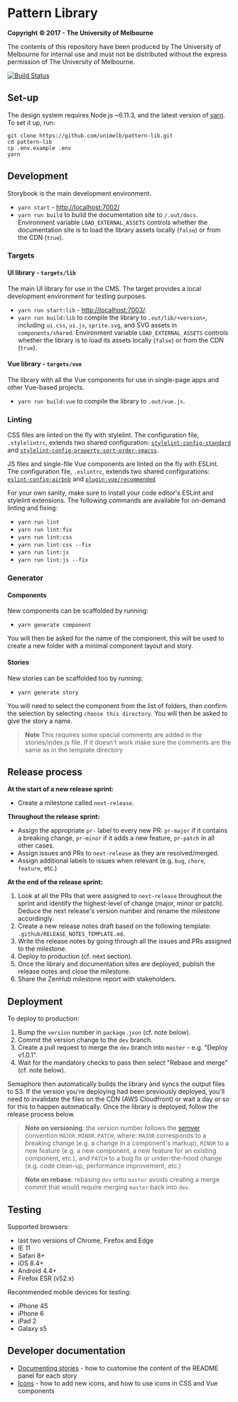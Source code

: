 # Pattern Library

**Copyright &copy; 2017 - The University of Melbourne**

The contents of this repository have been produced by The University of Melbourne for internal use and must not be distributed without the express permission of The University of Melbourne.

[![Build Status](https://semaphoreci.com/api/v1/projects/6a44d24e-e1db-4adc-a948-2e0a4ebb6b4c/1516302/badge.svg)](https://semaphoreci.com/unimelb/pattern-lib)


## Set-up

The design system requires Node.js ~6.11.3, and the latest version of [yarn](https://yarnpkg.com/en/). To set it up, run:

```
git clone https://github.com/unimelb/pattern-lib.git
cd pattern-lib
cp .env.example .env
yarn
```


## Development

Storybook is the main development environment.

- `yarn start` - [http://localhost:7002/](http://localhost:7002/)
- `yarn run build` to build the documentation site to `/.out/docs`. Environment variable `LOAD_EXTERNAL_ASSETS` controls whether the documentation site is to load the library assets locally (`false`) or from the CDN (`true`).

### Targets

#### UI library - `targets/lib`

The main UI library for use in the CMS. The target provides a local development environment for testing purposes.

- `yarn run start:lib` - [http://localhost:7003/](http://localhost:7003/).
- `yarn run build:lib` to compile the library to `.out/lib/<version>`, including `ui.css`, `ui.js`, `sprite.svg`, and SVG assets in `components/shared`. Environment variable `LOAD_EXTERNAL_ASSETS` controls whether the library is to load its assets locally (`false`) or from the CDN (`true`).

#### Vue library - `targets/vue`

The library with all the Vue components for use in single-page apps and other Vue-based projects.

- `yarn run build:vue` to compile the library to `.out/vue.js`.

### Linting

CSS files are linted on the fly with stylelint. The configuration file, `.stylelintrc`, extends two shared configuration: [`stylelint-config-standard`](https://github.com/stylelint/stylelint-config-standard) and [`stylelint-config-property-sort-order-smacss`](https://github.com/cahamilton/css-property-sort-order-smacss/blob/master/index.js).

JS files and single-file Vue components are linted on the fly with ESLint. The configuration file, `.eslintrc`, extends two shared configurations: [`eslint-config-airbnb`](https://github.com/airbnb/javascript/tree/master/packages/eslint-config-airbnb) and [`plugin:vue/recommended`](https://github.com/vuejs/eslint-plugin-vue)

For your own sanity, make sure to install your code editor's ESLint and stylelint extensions. The following commands are available for on-demand linting and fixing:

- `yarn run lint`
- `yarn run lint:fix`
- `yarn run lint:css`
- `yarn run lint:css --fix`
- `yarn run lint:js`
- `yarn run lint:js --fix`

### Generator

#### Components

New components can be scaffolded by running:

- `yarn generate component`

You will then be asked for the name of the component, this will be used to create a new folder with a minimal component layout and story.


#### Stories

New stories can be scaffolded too by running:

- `yarn generate story`

You will need to select the component from the list of folders, then confirm the selection by selecting `choose this directory`. You will then be asked to give the story a name.

> **Note** This requires some special comments are added in the stories/index.js file. If it doesn't work make sure the comments are the same as in the template directory


## Release process

**At the start of a new release sprint:**

- Create a milestone called `next-release`.

**Throughout the release sprint:**

- Assign the appropriate `pr-` label to every new PR: `pr-major` if it contains a breaking change, `pr-minor` if it adds a new feature, `pr-patch` in all other cases.
- Assign issues and PRs to `next-release` as they are resolved/merged.
- Assign additional labels to issues when relevant (e.g. `bug`, `chore`, `feature`, etc.)

**At the end of the release sprint:**

1. Look at all the PRs that were assigned to `next-release` throughout the sprint and identify the highest-level of change (major, minor or patch). Deduce the next release's version number and rename the milestone accordingly.
1. Create a new release notes draft based on the following template: `.github/RELEASE_NOTES_TEMPLATE.md`.
1. Write the release notes by going through all the issues and PRs assigned to the milestone.
1. Deploy to production (cf. next section).
1. Once the library and documentation sites are deployed, publish the release notes and close the milestone.
1. Share the ZenHub milestone report with stakeholders.


## Deployment

To deploy to production:

1. Bump the `version` number in `package.json` (cf. note below).
1. Commit the version change to the `dev` branch.
1. Create a pull request to merge the `dev` branch into `master` - e.g. "Deploy v1.0.1".
1. Wait for the mandatory checks to pass then select "Rebase and merge" (cf. note below).

Semaphore then automatically builds the library and syncs the output files to S3. If the version you're deploying had been previously deployed, you'll need to invalidate the files on the CDN (AWS Cloudfront) or wait a day or so for this to happen automatically. Once the library is deployed, follow the release process below.

> **Note on versioning**: the version number follows the [semver](http://semver.org/) convention `MAJOR.MINOR.PATCH`, where: `MAJOR` corresponds to a breaking change (e.g. a change in a component's markup), `MINOR` to a new feature (e.g. a new component, a new feature for an existing component, etc.), and `PATCH` to a bug fix or under-the-hood change (e.g. code clean-up, performance improvement, etc.)

> **Note on rebase**: rebasing `dev` onto `master` avoids creating a merge commit that would require merging `master` back into `dev`.


## Testing

Supported browsers:
- last two versions of Chrome, Firefox and Edge
- IE 11
- Safari 8+
- iOS 8.4+
- Android 4.4+
- Firefox ESR (v52.x)

Recommended mobile devices for testing:
- iPhone 4S
- iPhone 6
- iPad 2
- Galaxy s5


## Developer documentation

- [Documenting stories](docs/docs.md) - how to customise the content of the README panel for each story
- [Icons](docs/icons.md) - how to add new icons, and how to use icons in CSS and Vue components
